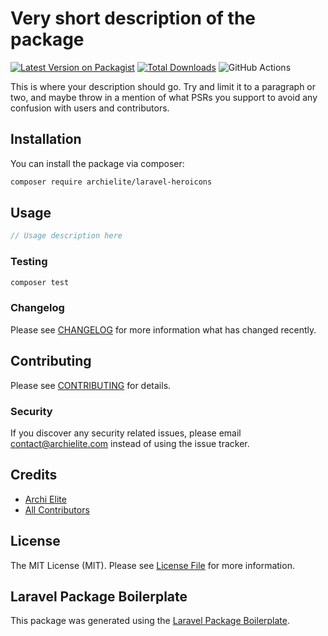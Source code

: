 # Very short description of the package

[![Latest Version on Packagist](https://img.shields.io/packagist/v/archielite/laravel-heroicons.svg?style=flat-square)](https://packagist.org/packages/archielite/laravel-heroicons)
[![Total Downloads](https://img.shields.io/packagist/dt/archielite/laravel-heroicons.svg?style=flat-square)](https://packagist.org/packages/archielite/laravel-heroicons)
![GitHub Actions](https://github.com/archielite/laravel-heroicons/actions/workflows/main.yml/badge.svg)

This is where your description should go. Try and limit it to a paragraph or two, and maybe throw in a mention of what PSRs you support to avoid any confusion with users and contributors.

## Installation

You can install the package via composer:

```bash
composer require archielite/laravel-heroicons
```

## Usage

```php
// Usage description here
```

### Testing

```bash
composer test
```

### Changelog

Please see [CHANGELOG](CHANGELOG.md) for more information what has changed recently.

## Contributing

Please see [CONTRIBUTING](CONTRIBUTING.md) for details.

### Security

If you discover any security related issues, please email contact@archielite.com instead of using the issue tracker.

## Credits

-   [Archi Elite](https://github.com/archielite)
-   [All Contributors](../../contributors)

## License

The MIT License (MIT). Please see [License File](LICENSE.md) for more information.

## Laravel Package Boilerplate

This package was generated using the [Laravel Package Boilerplate](https://laravelpackageboilerplate.com).
